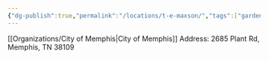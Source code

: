 ```yaml
---
{"dg-publish":true,"permalink":"/locations/t-e-maxson/","tags":["gardenEntry"],"created":"2025-01-02T08:47:19.427-06:00"}
---
```


[[Organizations/City of Memphis\|City of Memphis]]
Address: 2685 Plant Rd, Memphis, TN 38109